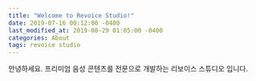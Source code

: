 ```yaml
---
title: "Welcome to Revoice Studio!"
date: 2019-07-16 00:12:00 -0400
last_modified_at: 2019-08-29 01:05:00 -0400
categories: About
tags: revoice studio
---
```


안녕하세요. 프리미엄 음성 콘텐츠를 전문으로 개발하는 리보이스 스튜디오 입니다. 